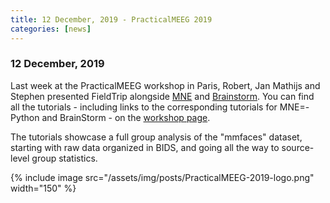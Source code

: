 ```yaml
---
title: 12 December, 2019 - PracticalMEEG 2019
categories: [news]
---
```


### 12 December, 2019

Last week at the PracticalMEEG workshop in Paris, Robert, Jan Mathijs and Stephen presented FieldTrip alongside [MNE](https://mne.tools/dev/index.html) and [Brainstorm](https://neuroimage.usc.edu/brainstorm/). You can find all the tutorials - including links to the corresponding tutorials for MNE=-Python and BrainStorm - on the [workshop page](/workshop/paris2019).

The tutorials showcase a full group analysis of the "mmfaces" dataset, starting with raw data organized in BIDS, and going all the way to source-level group statistics.

{% include image src="/assets/img/posts/PracticalMEEG-2019-logo.png" width="150" %}
